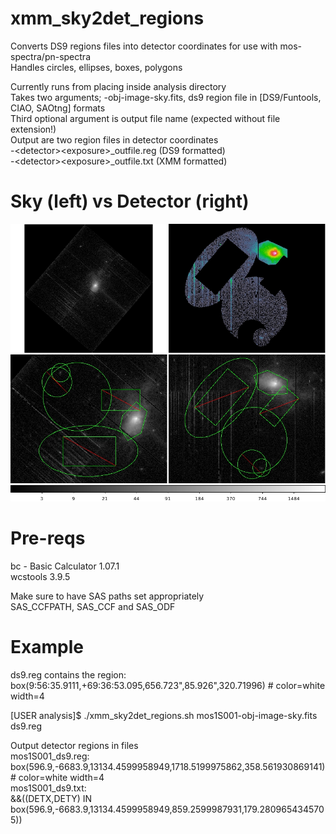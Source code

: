 # xmm_sky2det_regions  
  
Converts DS9 regions files into detector coordinates for use with mos-spectra/pn-spectra  
Handles circles, ellipses, boxes, polygons  
  
Currently runs from placing inside analysis directory  
Takes two arguments; <detector><exposure>-obj-image-sky.fits, ds9 region file in [DS9/Funtools, CIAO, SAOtng] formats  
Third optional argument is output file name (expected without file extension!)  
Output are two region files in detector coordinates  
  -&lt;detector&gt;&lt;exposure&gt;_outfile.reg (DS9 formatted)  
  -&lt;detector&gt;&lt;exposure&gt;_outfile.txt (XMM formatted)  

# Sky (left) vs Detector (right)
![This is an image](/ds9_sky_vs_detector.jpeg)
  
# Pre-reqs  
bc - Basic Calculator 1.07.1  
wcstools 3.9.5  
  
Make sure to have SAS paths set appropriately  
SAS_CCFPATH, SAS_CCF and SAS_ODF  
  
# Example  
  
ds9.reg contains the region:  
 box(9:56:35.9111,+69:36:53.095,656.723",85.926",320.71996) # color=white width=4  
  
[USER analysis]$ ./xmm_sky2det_regions.sh mos1S001-obj-image-sky.fits ds9.reg  
  
Output detector regions in files  
 mos1S001_ds9.reg:  
  box(596.9,-6683.9,13134.4599958949,1718.5199975862,358.561930869141) # color=white width=4  
 mos1S001_ds9.txt:  
  &&((DETX,DETY) IN box(596.9,-6683.9,13134.4599958949,859.2599987931,179.2809654345705))  
